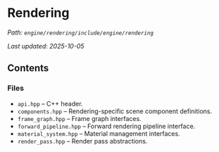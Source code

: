 # Rendering

_Path: `engine/rendering/include/engine/rendering`_

_Last updated: 2025-10-05_


## Contents

### Files

- `api.hpp` – C++ header.
- `components.hpp` – Rendering-specific scene component definitions.
- `frame_graph.hpp` – Frame graph interfaces.
- `forward_pipeline.hpp` – Forward rendering pipeline interface.
- `material_system.hpp` – Material management interfaces.
- `render_pass.hpp` – Render pass abstractions.
